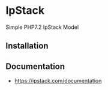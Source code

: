 # IpStack
Simple PHP7.2 IpStack Model

## Installation

## Documentation
* https://ipstack.com/documentation